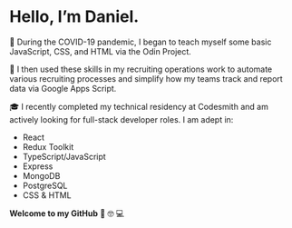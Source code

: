 # Hello, I’m Daniel.
📝 During the COVID-19 pandemic, I began to teach myself some basic JavaScript, CSS, and HTML via the Odin Project.

🤔 I then used these skills in my recruiting operations work to automate various recruiting processes and simplify how my teams track and report data via Google Apps Script.

🎓 I recently completed my technical residency at Codesmith and am actively looking for full-stack developer roles. I am adept in:
- React
- Redux Toolkit
- TypeScript/JavaScript
- Express
- MongoDB
- PostgreSQL
- CSS & HTML

**Welcome to my GitHub** 👋 🤓 💻
